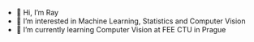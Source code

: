 - 👋 Hi, I’m Ray
- 👀 I’m interested in Machine Learning, Statistics and Computer Vision
- 🌱 I’m currently learning Computer Vision at FEE CTU in Prague

<!---
chamidullinr/chamidullinr is a ✨ special ✨ repository because its `README.md` (this file) appears on your GitHub profile.
You can click the Preview link to take a look at your changes.
--->
